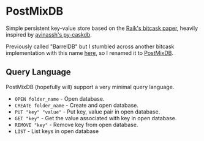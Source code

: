 # PostMixDB

Simple persistent key-value store based on the [Raik's bitcask paper](https://riak.com/assets/bitcask-intro.pdf),
heavily inspired by [avinassh's py-caskdb](https://github.com/avinassh/py-caskdb).

Previously called "BarrelDB" but I stumbled across another bitcask implementation with this name [here](https://github.com/mr-karan/barreldb),
so I renamed it to [PostMixDB](https://en.wikipedia.org/wiki/Premix_and_postmix).

## Query Language

PostMixDB (hopefully will) support a very minimal query language.

+ `OPEN folder_name` - Open database.
+ `CREATE folder_name` - Create and open database.
+ `PUT "key" "value"` - Put key, value pair in open database.
+ `GET "key"` - Get the value associated with key in open database.
+ `REMOVE "key"` - Remove key from open database.
+ `LIST` - List keys in open database 
